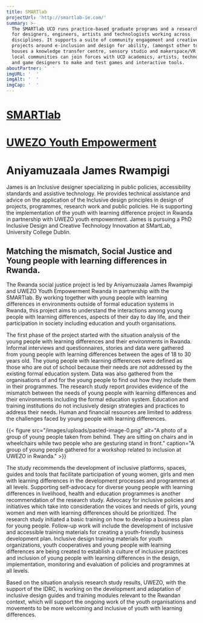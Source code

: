 ```yaml
---
title: SMARTlab
projectUrl: 'http://smartlab-ie.com/'
summary: >-
  The SMARTlab UCD runs practice-based graduate programs and a research centre
  for designers, engineers, artists and technologists working across
  disciplines. It supports a suite of community engagement and creative industry
  projects around e-inclusion and design for ability, (amongst other topics). It
  houses a knowledge transfer centre, sensory studio and makerspace/VR lab where
  local communities can join forces with UCD academics, artists, technologists
  and game designers to make and test games and interactive tools.
aboutPartner: '  '
imgURL: '  '
imgAlt: '  '
imgCap: '  '
---
```

# [SMARTlab](http://smartlab-ie.com/)

# [UWEZO Youth Empowerment](https://uwezoyouth.org/)

# Aniyamuzaala James Rwampigi
James is an Inclusive designer specializing in public policies, accessibility standards and assistive technology. He provides technical assistance and advice on the application of the Inclusive design principles in design of projects, programmes, research work and public policies.  He is supporting the  implementation of the youth with learning difference project in Rwanda in partnership with UWEZO youth empowerment. James is pursuing a PhD Inclusive Design and Creative  Technology Innovation  at  SMartLab, University College Dublin.  

## Matching the mismatch, Social Justice and Young people with learning differences in Rwanda.

The Rwanda social justice project is led by Aniyamuzaala James Rwampigi and UWEZO Youth Empowerment Rwanda in partnership with the SMARTlab. By working together with young people with learning differences in environments outside of formal education systems in Rwanda, this project aims to understand the interactions among young people with learning differences, aspects of their day to day life, and their participation in society including education and youth organisations.

The first phase of the project started with the situation analysis of the young people with learning differences and their environments in Rwanda. Informal interviews and questionnaires, stories and data were gathered from young people with learning differences between the ages of 18 to 30 years old. The young people with learning differences were defined as those who are out of school because their needs are not addressed by the existing formal education system. Data was also gathered from the organisations of and for the young people to find out how they include them in their programmes. The research study report provides evidence of the mismatch between the needs of young people with learning differences and their environments including the formal education system. Education and training institutions do not inclusively design strategies and practices to address their needs. Human and financial resources are limited to address the challenges faced by young people with learning differences.

{{< figure src="/images/uploads/pasted-image-0.png" alt="A photo of a group of young people taken from behind. They are sitting on chairs and in wheelchairs while two people who are gesturing stand in front." caption="A group of young people gathered for a workshop related to inclusion at UWEZO in Rwanda." >}}

The study recommends the development of inclusive platforms, spaces, guides and tools that facilitate participation of young women, girls and men with learning differences in the development processes and programmes at all levels. Supporting self-advocacy for diverse young people with learning differences in livelihood, health and education programmes is another recommendation of the research study. Advocacy for inclusive policies and initiatives which take into consideration the voices and needs of girls, young women and men with learning differences should be prioritized. The research study initiated a basic training on how to develop a business plan for young people. Follow-up work will include the development of inclusive and accessible training materials for creating a youth-friendly business development plan. Inclusive design training materials for youth organizations, youth cooperatives and young people with learning differences are being created to establish a culture of inclusive practices and inclusion of young people with learning differences in the design, implementation, monitoring and evaluation of policies and programmes at all levels.

Based on the situation analysis research study results, UWEZO, with the support of the IDRC, is working on the development and adaptation of inclusive design guides and training modules relevant to the Rwandan context, which will support the ongoing work of the youth organisations and movements to be more welcoming and inclusive of youth with learning differences.

